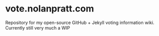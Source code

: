 # vote.nolanpratt.com
Repository for my open-source GitHub + Jekyll voting information wiki. Currently still very much a WIP

